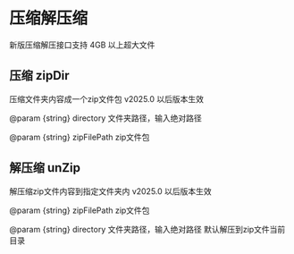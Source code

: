 # 压缩解压缩

新版压缩解压接口支持 4GB 以上超大文件

## 压缩 zipDir

压缩文件夹内容成一个zip文件包 v2025.0 以后版本生效

@param {string} directory 文件夹路径，输入绝对路径

@param {string} zipFilePath zip文件包


##  解压缩 unZip

解压缩zip文件内容到指定文件夹内 v2025.0 以后版本生效

@param {string} zipFilePath zip文件包

@param {string} directory 文件夹路径，输入绝对路径 默认解压到zip文件当前目录

